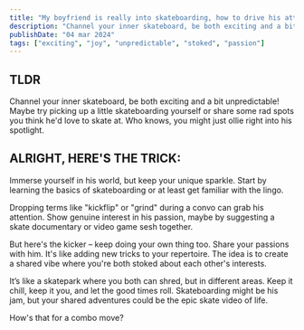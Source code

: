 ```yaml
---
title: "My boyfriend is really into skateboarding, how to drive his attention on me?"
description: "Channel your inner skateboard, be both exciting and a bit unpredictable! Try skateboarding yourself, you might just ollie right into his spotlight."
publishDate: "04 mar 2024"
tags: ["exciting", "joy", "unpredictable", "stoked", "passion"]
---
```


## TLDR

Channel your inner skateboard, be both exciting and a bit unpredictable! Maybe try picking up a little skateboarding yourself or share some rad spots you think he'd love to skate at. Who knows, you might just ollie right into his spotlight.

## ALRIGHT, HERE'S THE TRICK:

Immerse yourself in his world, but keep your unique sparkle. Start by learning the basics of skateboarding or at least get familiar with the lingo.

Dropping terms like "kickflip" or "grind" during a convo can grab his attention. Show genuine interest in his passion, maybe by suggesting a skate documentary or video game sesh together.

But here's the kicker – keep doing your own thing too. Share your passions with him. It's like adding new tricks to your repertoire. The idea is to create a shared vibe where you're both stoked about each other's interests.

It’s like a skatepark where you both can shred, but in different areas. Keep it chill, keep it you, and let the good times roll. Skateboarding might be his jam, but your shared adventures could be the epic skate video of life.

How's that for a combo move?
